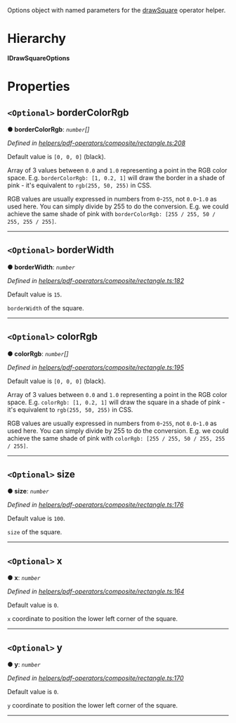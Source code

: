 

Options object with named parameters for the [drawSquare](../modules/_helpers_pdf_operators_composite_rectangle_.md#drawsquare) operator helper.

# Hierarchy

**IDrawSquareOptions**

# Properties

<a id="bordercolorrgb"></a>

## `<Optional>` borderColorRgb

**● borderColorRgb**: *`number`[]*

*Defined in [helpers/pdf-operators/composite/rectangle.ts:208](https://github.com/Hopding/pdf-lib/blob/fbaf7a9/src/helpers/pdf-operators/composite/rectangle.ts#L208)*

Default value is `[0, 0, 0]` (black).

Array of 3 values between `0.0` and `1.0` representing a point in the RGB color space. E.g. `borderColorRgb: [1, 0.2, 1]` will draw the border in a shade of pink - it's equivalent to `rgb(255, 50, 255)` in CSS.

RGB values are usually expressed in numbers from `0`-`255`, not `0.0`-`1.0` as used here. You can simply divide by 255 to do the conversion. E.g. we could achieve the same shade of pink with `borderColorRgb: [255 / 255, 50 / 255, 255 / 255]`.

___
<a id="borderwidth"></a>

## `<Optional>` borderWidth

**● borderWidth**: *`number`*

*Defined in [helpers/pdf-operators/composite/rectangle.ts:182](https://github.com/Hopding/pdf-lib/blob/fbaf7a9/src/helpers/pdf-operators/composite/rectangle.ts#L182)*

Default value is `15`.

`borderWidth` of the square.

___
<a id="colorrgb"></a>

## `<Optional>` colorRgb

**● colorRgb**: *`number`[]*

*Defined in [helpers/pdf-operators/composite/rectangle.ts:195](https://github.com/Hopding/pdf-lib/blob/fbaf7a9/src/helpers/pdf-operators/composite/rectangle.ts#L195)*

Default value is `[0, 0, 0]` (black).

Array of 3 values between `0.0` and `1.0` representing a point in the RGB color space. E.g. `colorRgb: [1, 0.2, 1]` will draw the square in a shade of pink - it's equivalent to `rgb(255, 50, 255)` in CSS.

RGB values are usually expressed in numbers from `0`-`255`, not `0.0`-`1.0` as used here. You can simply divide by 255 to do the conversion. E.g. we could achieve the same shade of pink with `colorRgb: [255 / 255, 50 / 255, 255 / 255]`.

___
<a id="size"></a>

## `<Optional>` size

**● size**: *`number`*

*Defined in [helpers/pdf-operators/composite/rectangle.ts:176](https://github.com/Hopding/pdf-lib/blob/fbaf7a9/src/helpers/pdf-operators/composite/rectangle.ts#L176)*

Default value is `100`.

`size` of the square.

___
<a id="x"></a>

## `<Optional>` x

**● x**: *`number`*

*Defined in [helpers/pdf-operators/composite/rectangle.ts:164](https://github.com/Hopding/pdf-lib/blob/fbaf7a9/src/helpers/pdf-operators/composite/rectangle.ts#L164)*

Default value is `0`.

`x` coordinate to position the lower left corner of the square.

___
<a id="y"></a>

## `<Optional>` y

**● y**: *`number`*

*Defined in [helpers/pdf-operators/composite/rectangle.ts:170](https://github.com/Hopding/pdf-lib/blob/fbaf7a9/src/helpers/pdf-operators/composite/rectangle.ts#L170)*

Default value is `0`.

`y` coordinate to position the lower left corner of the square.

___

